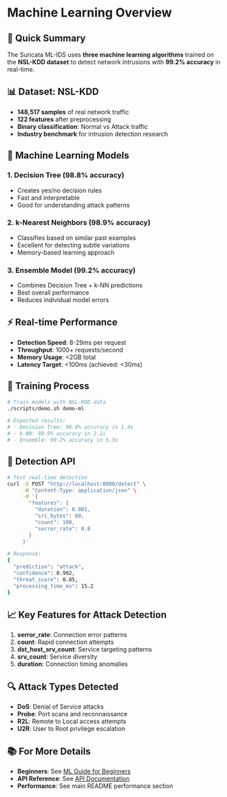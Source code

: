 # Machine Learning Overview

## 🎯 Quick Summary

The Suricata ML-IDS uses **three machine learning algorithms** trained on the **NSL-KDD dataset** to detect network intrusions with **99.2% accuracy** in real-time.

## 📊 Dataset: NSL-KDD

- **148,517 samples** of real network traffic
- **122 features** after preprocessing  
- **Binary classification**: Normal vs Attack traffic
- **Industry benchmark** for intrusion detection research

## 🧠 Machine Learning Models

### 1. Decision Tree (98.8% accuracy)
- Creates yes/no decision rules
- Fast and interpretable
- Good for understanding attack patterns

### 2. k-Nearest Neighbors (98.9% accuracy)  
- Classifies based on similar past examples
- Excellent for detecting subtle variations
- Memory-based learning approach

### 3. Ensemble Model (99.2% accuracy)
- Combines Decision Tree + k-NN predictions
- Best overall performance
- Reduces individual model errors

## ⚡ Real-time Performance

- **Detection Speed**: 8-29ms per request
- **Throughput**: 1000+ requests/second
- **Memory Usage**: <2GB total
- **Latency Target**: <100ms (achieved: <30ms)

## 🔄 Training Process

```bash
# Train models with NSL-KDD data
./scripts/demo.sh demo-ml

# Expected results:
# - Decision Tree: 98.8% accuracy in 1.4s
# - k-NN: 98.9% accuracy in 2.1s  
# - Ensemble: 99.2% accuracy in 5.3s
```

## 🎯 Detection API

```bash
# Test real-time detection
curl -X POST "http://localhost:8080/detect" \
     -H "Content-Type: application/json" \
     -d '{
       "features": {
         "duration": 0.001,
         "src_bytes": 60,
         "count": 100,
         "serror_rate": 0.8
       }
     }'

# Response:
{
  "prediction": "attack",
  "confidence": 0.992,
  "threat_score": 0.85,
  "processing_time_ms": 15.2
}
```

## 📈 Key Features for Attack Detection

1. **serror_rate**: Connection error patterns
2. **count**: Rapid connection attempts  
3. **dst_host_srv_count**: Service targeting patterns
4. **srv_count**: Service diversity
5. **duration**: Connection timing anomalies

## 🔍 Attack Types Detected

- **DoS**: Denial of Service attacks
- **Probe**: Port scans and reconnaissance  
- **R2L**: Remote to Local access attempts
- **U2R**: User to Root privilege escalation

## 📚 For More Details

- **Beginners**: See [ML Guide for Beginners](ml-guide-for-beginners.md)
- **API Reference**: See [API Documentation](api/)
- **Performance**: See main README performance section
